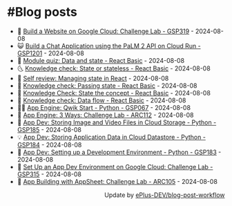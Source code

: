 # #Blog posts
<!-- BLOG-POST-LIST:START -->
- 🧰 [Build a Website on Google Cloud: Challenge Lab - GSP319](https://eplus.dev/build-a-website-on-google-cloud-challenge-lab-gsp319) - 2024-08-08
- 😺 [Build a Chat Application using the PaLM 2 API on Cloud Run - GSP1201](https://eplus.dev/build-a-chat-application-using-the-palm-2-api-on-cloud-run-gsp1201) - 2024-08-08
- 🗽 [Module quiz: Data and state - React Basic](https://eplus.dev/module-quiz-data-and-state-react-basic) - 2024-08-08
- 🌜 [Knowledge check: State or stateless - React Basic](https://eplus.dev/knowledge-check-state-or-stateless-react-basic) - 2024-08-08
- 📝 [Self review: Managing state in React](https://eplus.dev/self-review-managing-state-in-react) - 2024-08-08
- 🚀 [Knowledge check: Passing state - React Basic](https://eplus.dev/knowledge-check-passing-state-react-basic) - 2024-08-08
- 💼 [Knowledge Check: State the concept - React Basic](https://eplus.dev/knowledge-check-state-the-concept-react-basic) - 2024-08-08
- 🦣 [Knowledge check: Data flow - React Basic](https://eplus.dev/knowledge-check-data-flow-react-basic) - 2024-08-08
- 👨‍🏫 [App Engine: Qwik Start - Python - GSP067](https://eplus.dev/app-engine-qwik-start-python-gsp067) - 2024-08-08
- 🔭 [App Engine: 3 Ways: Challenge Lab - ARC112](https://eplus.dev/app-engine-3-ways-challenge-lab-arc112) - 2024-08-08
- 🤡 [App Dev: Storing Image and Video Files in Cloud Storage - Python - GSP185](https://eplus.dev/app-dev-storing-image-and-video-files-in-cloud-storage-python-gsp185) - 2024-08-08
- 💡 [App Dev: Storing Application Data in Cloud Datastore - Python - GSP184](https://eplus.dev/app-dev-storing-application-data-in-cloud-datastore-python-gsp184) - 2024-08-08
- 🦣 [App Dev: Setting up a Development Environment - Python - GSP183](https://eplus.dev/app-dev-setting-up-a-development-environment-python-gsp183) - 2024-08-08
- 💪 [Set Up an App Dev Environment on Google Cloud: Challenge Lab - GSP315](https://eplus.dev/set-up-an-app-dev-environment-on-google-cloud-challenge-lab-gsp315) - 2024-08-08
- 🤡 [App Building with AppSheet: Challenge Lab - ARC105](https://eplus.dev/app-building-with-appsheet-challenge-lab-arc105) - 2024-08-08<!-- BLOG-POST-LIST:END -->
<div align="right">
  Update by <a target="_blank"
    href="https://github.com/ePlus-DEV/blog-post-workflow">ePlus-DEV/blog-post-workflow</a>
</div>
